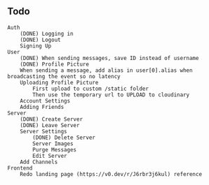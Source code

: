 ## Todo
    Auth
        (DONE) Logging in
        (DONE) Logout
        Signing Up
    User
        (DONE) When sending messages, save ID instead of username
        (DONE) Profile Picture
        When sending a message, add alias in user[0].alias when broadcasting the event so no latency
        Uploading Profile Picture
            First upload to custom /static folder
            Then use the temporary url to UPLOAD to cloudinary
        Account Settings
        Adding Friends
    Server
        (DONE) Create Server
        (DONE) Leave Server
        Server Settings
            (DONE) Delete Server
            Server Images
            Purge Messages
            Edit Server
        Add Channels
    Frontend
        Redo landing page (https://v0.dev/r/J6rbr3j6kul) reference